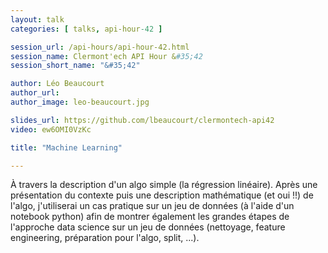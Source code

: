 ```yaml
---
layout: talk
categories: [ talks, api-hour-42 ]

session_url: /api-hours/api-hour-42.html
session_name: Clermont'ech API Hour &#35;42
session_short_name: "&#35;42"

author: Léo Beaucourt
author_url:
author_image: leo-beaucourt.jpg

slides_url: https://github.com/lbeaucourt/clermontech-api42
video: ew6OMI0VzKc 

title: "Machine Learning"

---
```


À travers la description d'un algo simple (la régression linéaire). Après une présentation du contexte puis une description mathématique (et oui !!) de l'algo, j'utiliserai un cas pratique sur un jeu de données (à l'aide d'un notebook python) afin de montrer également les grandes étapes de l'approche data science sur un jeu de données (nettoyage, feature engineering, préparation pour l'algo, split, ...).

